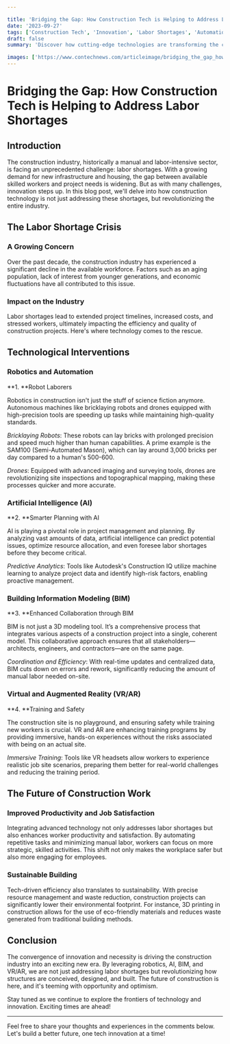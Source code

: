 ```yaml
---

title: 'Bridging the Gap: How Construction Tech is Helping to Address Labor Shortages'
date: '2023-09-27'
tags: ['Construction Tech', 'Innovation', 'Labor Shortages', 'Automation']
draft: false
summary: 'Discover how cutting-edge technologies are transforming the construction industry and tackling labor shortages head-on. From robotics to AI, explore the innovations that are building the future.'

images: ['https://www.contechnews.com/articleimage/bridging_the_gap_how_construction_tech_is_helping_to_address_labor_shortages.webp']
---
```


# Bridging the Gap: How Construction Tech is Helping to Address Labor Shortages

## Introduction

The construction industry, historically a manual and labor-intensive sector, is facing an unprecedented challenge: labor shortages. With a growing demand for new infrastructure and housing, the gap between available skilled workers and project needs is widening. But as with many challenges, innovation steps up. In this blog post, we'll delve into how construction technology is not just addressing these shortages, but revolutionizing the entire industry.

## The Labor Shortage Crisis

### A Growing Concern

Over the past decade, the construction industry has experienced a significant decline in the available workforce. Factors such as an aging population, lack of interest from younger generations, and economic fluctuations have all contributed to this issue.

### Impact on the Industry

Labor shortages lead to extended project timelines, increased costs, and stressed workers, ultimately impacting the efficiency and quality of construction projects. Here's where technology comes to the rescue.

## Technological Interventions

### Robotics and Automation

**1. **Robot Laborers

Robotics in construction isn't just the stuff of science fiction anymore. Autonomous machines like bricklaying robots and drones equipped with high-precision tools are speeding up tasks while maintaining high-quality standards. 

*Bricklaying Robots*: These robots can lay bricks with prolonged precision and speed much higher than human capabilities. A prime example is the SAM100 (Semi-Automated Mason), which can lay around 3,000 bricks per day compared to a human's 500-600.

*Drones*: Equipped with advanced imaging and surveying tools, drones are revolutionizing site inspections and topographical mapping, making these processes quicker and more accurate.

### Artificial Intelligence (AI)

**2. **Smarter Planning with AI

AI is playing a pivotal role in project management and planning. By analyzing vast amounts of data, artificial intelligence can predict potential issues, optimize resource allocation, and even foresee labor shortages before they become critical.

*Predictive Analytics*: Tools like Autodesk's Construction IQ utilize machine learning to analyze project data and identify high-risk factors, enabling proactive management.

### Building Information Modeling (BIM)

**3. **Enhanced Collaboration through BIM

BIM is not just a 3D modeling tool. It’s a comprehensive process that integrates various aspects of a construction project into a single, coherent model. This collaborative approach ensures that all stakeholders—architects, engineers, and contractors—are on the same page.

*Coordination and Efficiency*: With real-time updates and centralized data, BIM cuts down on errors and rework, significantly reducing the amount of manual labor needed on-site.

### Virtual and Augmented Reality (VR/AR)

**4. **Training and Safety

The construction site is no playground, and ensuring safety while training new workers is crucial. VR and AR are enhancing training programs by providing immersive, hands-on experiences without the risks associated with being on an actual site.

*Immersive Training*: Tools like VR headsets allow workers to experience realistic job site scenarios, preparing them better for real-world challenges and reducing the training period.

## The Future of Construction Work

### Improved Productivity and Job Satisfaction

Integrating advanced technology not only addresses labor shortages but also enhances worker productivity and satisfaction. By automating repetitive tasks and minimizing manual labor, workers can focus on more strategic, skilled activities. This shift not only makes the workplace safer but also more engaging for employees.

### Sustainable Building

Tech-driven efficiency also translates to sustainability. With precise resource management and waste reduction, construction projects can significantly lower their environmental footprint. For instance, 3D printing in construction allows for the use of eco-friendly materials and reduces waste generated from traditional building methods.

## Conclusion

The convergence of innovation and necessity is driving the construction industry into an exciting new era. By leveraging robotics, AI, BIM, and VR/AR, we are not just addressing labor shortages but revolutionizing how structures are conceived, designed, and built. The future of construction is here, and it's teeming with opportunity and optimism.

Stay tuned as we continue to explore the frontiers of technology and innovation. Exciting times are ahead!

---

Feel free to share your thoughts and experiences in the comments below. Let's build a better future, one tech innovation at a time!